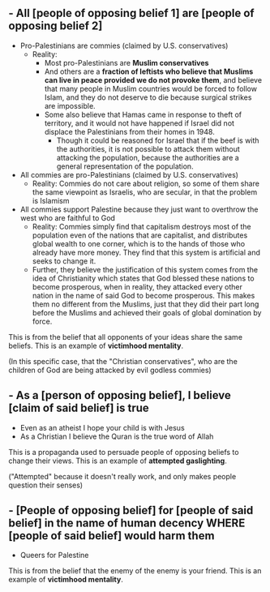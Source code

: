 
## \- All [people of opposing belief 1] are [people of opposing belief 2]
- Pro-Palestinians are commies (claimed by U.S. conservatives)
	- Reality:
		- Most pro-Palestinians are **Muslim conservatives**
		- And others are a **fraction of leftists who believe that Muslims can live in peace provided we do not provoke them**, and believe that many people in Muslim countries would be forced to follow Islam, and they do not deserve to die because surgical strikes are impossible.
		- Some also believe that Hamas came in response to theft of territory, and it would not have happened if Israel did not displace the Palestinians from their homes in 1948.
			- Though it could be reasoned for Israel that if the beef is with the authorities, it is not possible to attack them without attacking the population, because the authorities are a general representation of the population.
- All commies are pro-Palestinians (claimed by U.S. conservatives)
	- Reality: Commies do not care about religion, so some of them share the same viewpoint as Israelis, who are secular, in that the problem is Islamism
- All commies support Palestine because they just want to overthrow the west who are faithful to God
	- Reality: Commies simply find that capitalism destroys most of the population even of the nations that are capitalist, and distributes global wealth to one corner, which is to the hands of those who already have more money. They find that this system is artificial and seeks to change it.
	- Further, they believe the justification of this system comes from the idea of Christianity which states that God blessed these nations to become prosperous, when in reality, they attacked every other nation in the name of said God to become prosperous. This makes them no different from the Muslims, just that they did their part long before the Muslims and achieved their goals of global domination by force.

This is from the belief that all opponents of your ideas share the same beliefs.
This is an example of **victimhood mentality**.

(In this specific case, that the "Christian conservatives", who are the children of God are being attacked by evil godless commies)
## \- As a [person of opposing belief], I believe [claim of said belief] is true
- Even as an atheist I hope your child is with Jesus
- As a Christian I believe the Quran is the true word of Allah

This is a propaganda used to persuade people of opposing beliefs to change their views.
This is an example of **attempted gaslighting**.

("Attempted" because it doesn't really work, and only makes people question their senses)
## \- [People of opposing belief] for [people of said belief] in the name of human decency WHERE [people of said belief] would harm them
- Queers for Palestine

This is from the belief that the enemy of the enemy is your friend.
This is an example of **victimhood mentality**.
